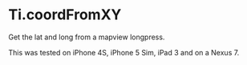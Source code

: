 Ti.coordFromXY
==============

Get the lat and long from a mapview longpress.

This was tested on iPhone 4S, iPhone 5 Sim, iPad 3 and on a Nexus 7.